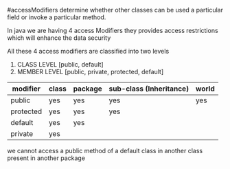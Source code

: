 

#accessModifiers determine whether other classes can be used a particular field or invoke a particular method.

In java we are having 4 access Modifiers they provides access restrictions which will enhance the data security 

All these 4 access modifiers are classified into two levels 
1. CLASS LEVEL [public, default]
2. MEMBER LEVEL [public, private, protected, default]

|modifier|class|package|sub-class (Inheritance)|world|
|---|---|---|---|---|
|public|yes|yes|yes|yes|
|protected|yes|yes|yes||
|default|yes|yes|||
|private|yes||||

we cannot access a public method of a default class in another class present in another package